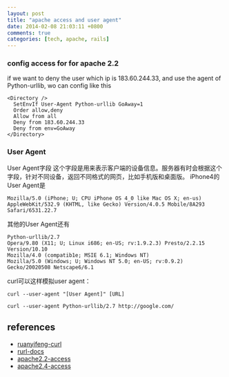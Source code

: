 ```yaml
---
layout: post
title: "apache access and user agent"
date: 2014-02-08 21:03:11 +0800
comments: true
categories: [tech, apache, rails]
---
```


### config access for for apache 2.2
if we want to deny the user which ip is 183.60.244.33, and use the agent of Python-urllib, wo can config like this

<!-- more -->

```
<Directory />
  SetEnvIf User-Agent Python-urllib GoAway=1
  Order allow,deny
  Allow from all
  Deny from 183.60.244.33
  Deny from env=GoAway
</Directory>
```

### User Agent
User Agent字段 这个字段是用来表示客户端的设备信息。服务器有时会根据这个字段，针对不同设备，返回不同格式的网页，比如手机版和桌面版。 iPhone4的User Agent是
```
Mozilla/5.0 (iPhone; U; CPU iPhone OS 4_0 like Mac OS X; en-us) AppleWebKit/532.9 (KHTML, like Gecko) Version/4.0.5 Mobile/8A293 Safari/6531.22.7
```

其他的User Agent还有
```
Python-urllib/2.7
Opera/9.80 (X11; U; Linux i686; en-US; rv:1.9.2.3) Presto/2.2.15 Version/10.10
Mozilla/4.0 (compatib1e; MSIE 6.1; Windows NT)
Mozilla/5.0 (Windows; U; Windows NT 5.0; en-US; rv:0.9.2) Gecko/20020508 Netscape6/6.1
```

curl可以这样模拟user agent：
```
curl --user-agent "[User Agent]" [URL]

curl --user-agent Python-urllib/2.7 http://google.com/
```

references
----------
- [ruanyifeng-curl](http://www.ruanyifeng.com/blog/2011/09/curl.html)
- [rurl-docs](http://curl.haxx.se/docs/manpage.html)
- [apache2.2-access](http://httpd.apache.org/docs/2.2/howto/access.html)
- [apache2.4-access](http://httpd.apache.org/docs/current/howto/access.html)

